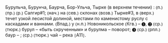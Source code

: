 ---
---

Бурульча, Бурунча, Баурча, Бор-Ульча, Тырке (в верхнем течении)
: ⦅п.⦆ ⦅пр.⦆ ⦅р.⦆ Салгир#1; ⦅нач.⦆ на ⦅сев.⦆ склонах ⦅возв.⦆ Тырке#3, в ⦅верх.⦆ течет узкой лесистой долиной, местами по каменистому руслу с каскадами и ваннами. ⦅Впад.⦆ у ⦅н.п.⦆ Новоникольское ⦅Кгв.⦆ – ❶, ❷ ⦅ср.⦆ ⦅тюрк.⦆ бурул – «быть скрученным» и бурулма – поворот; ❸ ⦅ср.⦆ ⦅рпл.⦆ баур – ; ⦅ср.⦆ ⦅тюрк.⦆ чай – река ⦃А11⦄.

